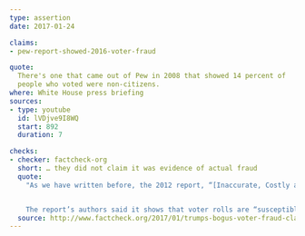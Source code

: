 ```yaml
---
type: assertion
date: 2017-01-24

claims:
- pew-report-showed-2016-voter-fraud

quote:
  There's one that came out of Pew in 2008 that showed 14 percent of
  people who voted were non-citizens.
where: White House press briefing
sources:
- type: youtube
  id: lVDjve9I8WQ
  start: 892
  duration: 7

checks:
- checker: factcheck-org
  short: … they did not claim it was evidence of actual fraud
  quote:
    "As we have written before, the 2012 report, “[Inaccurate, Costly and Inefficient: Evidence That America’s Voter Registration System Needs an Upgrade](http://www.pewtrusts.org/~/media/legacy/uploadedfiles/pcs_assets/2012/pewupgradingvoterregistrationpdf.pdf),” found that “more than 1.8 million deceased individuals are listed as voters” and that “approximately 2.75 million people have registrations in more than one state.”


    The report’s authors said it shows that voter rolls are “susceptible to fraud,” though they did not claim it was evidence of actual fraud. (Indeed, the Guardian reported that senior White House adviser Stephen Bannon was registered in two states.) Rather, Pew said that it is evidence of the need to upgrade voter registration systems."
  source: http://www.factcheck.org/2017/01/trumps-bogus-voter-fraud-claims-revisited/
---
```

